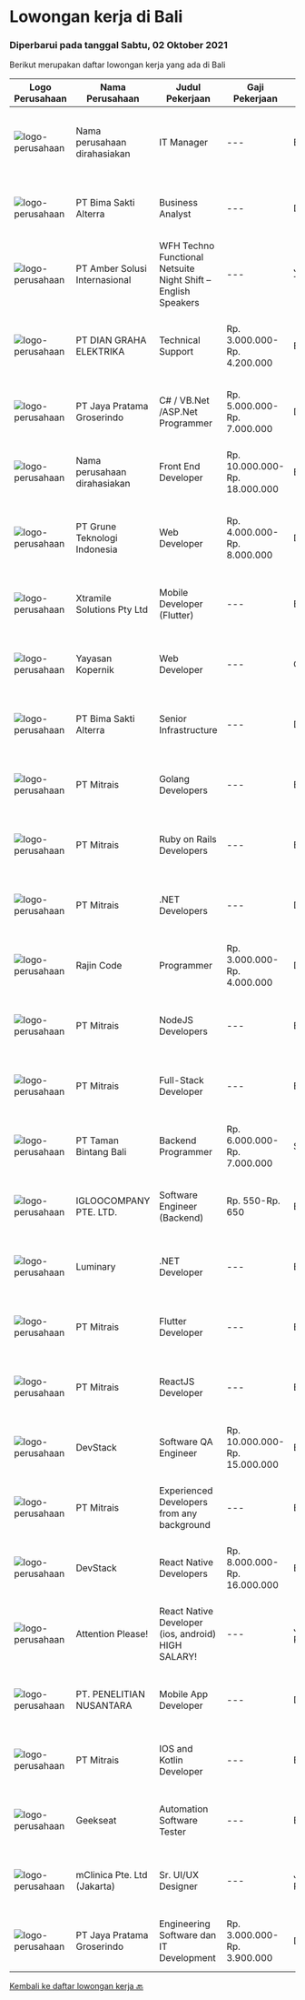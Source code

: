 
  # Lowongan kerja di Bali

  ### Diperbarui pada tanggal Sabtu, 02 Oktober 2021

  Berikut merupakan daftar lowongan kerja yang ada di Bali

  |Logo Perusahaan | Nama Perusahaan | Judul Pekerjaan | Gaji Pekerjaan | Lokasi | Deskripsi | Tanggal diunggah | Pranala |
  | -------------- | --------------- | --------------- | --------- | --------- | -------------- | ------- | ----------- |
  |![logo-perusahaan](https://us.123rf.com/450wm/pavelstasevich/pavelstasevich1811/pavelstasevich181101027/112815900-stock-vector-no-image-available-icon-flat-vector.jpg?ver=6)|Nama perusahaan dirahasiakan|IT Manager|---|Bali|Pendidikan minimal S1 segala jurusan Memiliki pengetahuan mengenai PHP dan bahasa pemrograman lainnya atau menguasai jaringan Gaji negotiable...|Jumat, 01 Oktober 2021|https://www.jobstreet.co.id/id/job/it-manager-3645203?token=0~f8f7da48-7847-4a08-9f27-d4d647215cb1&sectionRank=1&jobId=jobstreet-id-job-3645203|
|![logo-perusahaan](https://image-service-cdn.seek.com.au/3b449304b19b7a5909fe2d6166b69cb2e3dfc9ad/ee4dce1061f3f616224767ad58cb2fc751b8d2dc)|PT Bima Sakti Alterra|Business Analyst|---|Denpasar|Job Description Conducting research and analysis necessary to providing recommendations to the management  Supporting identification of improvement...|Kamis, 30 September 2021|https://www.jobstreet.co.id/id/job/business-analyst-3628781?token=0~f8f7da48-7847-4a08-9f27-d4d647215cb1&sectionRank=2&jobId=jobstreet-id-job-3628781|
|![logo-perusahaan](https://us.123rf.com/450wm/pavelstasevich/pavelstasevich1811/pavelstasevich181101027/112815900-stock-vector-no-image-available-icon-flat-vector.jpg?ver=6)|PT Amber Solusi Internasional|WFH Techno Functional Netsuite Night Shift – English Speakers|---|Jawa Timur|WFH IT Support Night Shift – English SpeakersDuties and Responsibilities:  Supporting the business in IT area (application and data) Update pricing...|Rabu, 29 September 2021|https://www.jobstreet.co.id/id/job/wfh-techno-functional-netsuite-night-shift-english-speakers-3643356?token=0~f8f7da48-7847-4a08-9f27-d4d647215cb1&sectionRank=3&jobId=jobstreet-id-job-3643356|
|![logo-perusahaan](https://image-service-cdn.seek.com.au/6724301a3d42a36c4b43d01afcb6475b391f135e/ee4dce1061f3f616224767ad58cb2fc751b8d2dc)|PT DIAN GRAHA ELEKTRIKA|Technical Support|Rp. 3.000.000-Rp. 4.200.000|Bali|Persyaratan: Usia 20 sampai 35 tahun Pendidikan minimal SMK Pengalaman bidang Fiber Optik minimal 1 tahun Memiliki kemampuan dan pemahaman Fiber Optik...|Rabu, 29 September 2021|https://www.jobstreet.co.id/id/job/technical-support-3643067?token=0~f8f7da48-7847-4a08-9f27-d4d647215cb1&sectionRank=4&jobId=jobstreet-id-job-3643067|
|![logo-perusahaan](https://image-service-cdn.seek.com.au/d30cdd42ce42d1f25e42a0cfe4b1cefd46b97989/ee4dce1061f3f616224767ad58cb2fc751b8d2dc)|PT Jaya Pratama Groserindo|C# / VB.Net /ASP.Net Programmer|Rp. 5.000.000-Rp. 7.000.000|Denpasar|Qualification :. Graduate from S1/D3 Informatika max 30 years old Having experience at least 1(one) years in same field Having experience on C# /...|Jumat, 01 Oktober 2021|https://www.jobstreet.co.id/id/job/c-vb-net-asp-net-programmer-3631021?token=0~f8f7da48-7847-4a08-9f27-d4d647215cb1&sectionRank=5&jobId=jobstreet-id-job-3631021|
|![logo-perusahaan](https://us.123rf.com/450wm/pavelstasevich/pavelstasevich1811/pavelstasevich181101027/112815900-stock-vector-no-image-available-icon-flat-vector.jpg?ver=6)|Nama perusahaan dirahasiakan|Front End Developer|Rp. 10.000.000-Rp. 18.000.000|Bali|Kandidat harus memiliki setidaknya Gelar Sarjana, Gelar Pasca Sarjana, Gelar Doktor di Teknik (Komputer/Telekomunikasi) atau setara. Setidaknya...|Jumat, 01 Oktober 2021|https://www.jobstreet.co.id/id/job/front-end-developer-3635076?token=0~f8f7da48-7847-4a08-9f27-d4d647215cb1&sectionRank=6&jobId=jobstreet-id-job-3635076|
|![logo-perusahaan](https://image-service-cdn.seek.com.au/bce4433421cbd6d3fbcd407460c54cc5d2693753/ee4dce1061f3f616224767ad58cb2fc751b8d2dc)|PT Grune Teknologi Indonesia|Web Developer|Rp. 4.000.000-Rp. 8.000.000|Denpasar|Job Descriptions: Write programming code, either from scratch or adapting from other source code to meet business requirements. Candidates can choose...|Jumat, 01 Oktober 2021|https://www.jobstreet.co.id/id/job/web-developer-3630995?token=0~f8f7da48-7847-4a08-9f27-d4d647215cb1&sectionRank=7&jobId=jobstreet-id-job-3630995|
|![logo-perusahaan](https://image-service-cdn.seek.com.au/886dbb766c5bd832cea6f1bb5b5374b094ca8917/ee4dce1061f3f616224767ad58cb2fc751b8d2dc)|Xtramile Solutions Pty Ltd|Mobile Developer (Flutter)|---|Bali|Innovative job opportunity offering a high salary package, attractive bonus remuneration and full remote working arrangement. This role will help...|Jumat, 01 Oktober 2021|https://www.jobstreet.co.id/id/job/mobile-developer-flutter-3635106?token=0~f8f7da48-7847-4a08-9f27-d4d647215cb1&sectionRank=8&jobId=jobstreet-id-job-3635106|
|![logo-perusahaan](https://image-service-cdn.seek.com.au/9617ddf1ece433ae3b27dc5c284e009a9f0a8c98/ee4dce1061f3f616224767ad58cb2fc751b8d2dc)|Yayasan Kopernik|Web Developer|---|Gianyar|Kopernik is an exciting, cutting-edge organization that finds what works by experimenting with potential solutions that address social and...|Kamis, 30 September 2021|https://www.jobstreet.co.id/id/job/web-developer-3644013?token=0~f8f7da48-7847-4a08-9f27-d4d647215cb1&sectionRank=9&jobId=jobstreet-id-job-3644013|
|![logo-perusahaan](https://image-service-cdn.seek.com.au/3b449304b19b7a5909fe2d6166b69cb2e3dfc9ad/ee4dce1061f3f616224767ad58cb2fc751b8d2dc)|PT Bima Sakti Alterra|Senior Infrastructure|---|Denpasar|Bekerja di environment TI multi user untuk mengelola aplikasi, database, server, server file, jaringan, penyimpanan data dan infrastruktur pendukung....|Kamis, 30 September 2021|https://www.jobstreet.co.id/id/job/senior-infrastructure-3628760?token=0~f8f7da48-7847-4a08-9f27-d4d647215cb1&sectionRank=10&jobId=jobstreet-id-job-3628760|
|![logo-perusahaan](https://image-service-cdn.seek.com.au/969b0c47f133a1e0155056a5d964c63953dd6304/ee4dce1061f3f616224767ad58cb2fc751b8d2dc)|PT Mitrais|Golang Developers|---|Bali|Build your Career with Mitrais!We're looking for experienced Golang Developers to be part of our team. What will you be doing? Liaising with...|Kamis, 30 September 2021|https://www.jobstreet.co.id/id/job/golang-developers-3628708?token=0~f8f7da48-7847-4a08-9f27-d4d647215cb1&sectionRank=11&jobId=jobstreet-id-job-3628708|
|![logo-perusahaan](https://image-service-cdn.seek.com.au/969b0c47f133a1e0155056a5d964c63953dd6304/ee4dce1061f3f616224767ad58cb2fc751b8d2dc)|PT Mitrais|Ruby on Rails Developers|---|Bali|Build your Career with Mitrais ! We're urgently looking for experienced Ruby On Rails  Developers to be part of our team for an immediate...|Kamis, 30 September 2021|https://www.jobstreet.co.id/id/job/ruby-on-rails-developers-3628712?token=0~f8f7da48-7847-4a08-9f27-d4d647215cb1&sectionRank=12&jobId=jobstreet-id-job-3628712|
|![logo-perusahaan](https://image-service-cdn.seek.com.au/969b0c47f133a1e0155056a5d964c63953dd6304/ee4dce1061f3f616224767ad58cb2fc751b8d2dc)|PT Mitrais|.NET Developers|---|Denpasar|Build your Career with Mitrais !  We're looking for experienced .NET Software Engineers to be part of our team.  What will you be doing ?  Coding high...|Kamis, 30 September 2021|https://www.jobstreet.co.id/id/job/net-developers-3628699?token=0~f8f7da48-7847-4a08-9f27-d4d647215cb1&sectionRank=13&jobId=jobstreet-id-job-3628699|
|![logo-perusahaan](https://us.123rf.com/450wm/pavelstasevich/pavelstasevich1811/pavelstasevich181101027/112815900-stock-vector-no-image-available-icon-flat-vector.jpg?ver=6)|Rajin Code|Programmer|Rp. 3.000.000-Rp. 4.000.000|Denpasar|Perusahaan bergerak pada bidang teknologi informasi yang bertujuan untuk mengembangkan aplikasi berbasis web.Kualifikasi: Bahasa pemrograman PHP....|Jumat, 01 Oktober 2021|https://www.jobstreet.co.id/id/job/programmer-3645272?token=0~f8f7da48-7847-4a08-9f27-d4d647215cb1&sectionRank=14&jobId=jobstreet-id-job-3645272|
|![logo-perusahaan](https://image-service-cdn.seek.com.au/969b0c47f133a1e0155056a5d964c63953dd6304/ee4dce1061f3f616224767ad58cb2fc751b8d2dc)|PT Mitrais|NodeJS Developers|---|Bali|Build your Career with Mitrais! We're urgently looking for experienced NodeJS Developers to be part of our team for an immediate start.Our client is a...|Kamis, 30 September 2021|https://www.jobstreet.co.id/id/job/nodejs-developers-3628701?token=0~f8f7da48-7847-4a08-9f27-d4d647215cb1&sectionRank=15&jobId=jobstreet-id-job-3628701|
|![logo-perusahaan](https://image-service-cdn.seek.com.au/969b0c47f133a1e0155056a5d964c63953dd6304/ee4dce1061f3f616224767ad58cb2fc751b8d2dc)|PT Mitrais|Full-Stack Developer|---|Bali|Build your Career with Mitrais!  We're looking for experienced Full-Stack Developers to be part of our team. What will you be doing? Coding high...|Kamis, 30 September 2021|https://www.jobstreet.co.id/id/job/full-stack-developer-3628711?token=0~f8f7da48-7847-4a08-9f27-d4d647215cb1&sectionRank=16&jobId=jobstreet-id-job-3628711|
|![logo-perusahaan](https://image-service-cdn.seek.com.au/ba7e6bb48a77464c232ec372703aa53398334404/ee4dce1061f3f616224767ad58cb2fc751b8d2dc)|PT Taman Bintang Bali|Backend Programmer|Rp. 6.000.000-Rp. 7.000.000|Seminyak|Requirements : Proven work experience as a Backend Developer for 2 years. Experience with NodeJS framework (Express, Nest, etc). Experience with web...|Rabu, 29 September 2021|https://www.jobstreet.co.id/id/job/backend-programmer-3642843?token=0~f8f7da48-7847-4a08-9f27-d4d647215cb1&sectionRank=17&jobId=jobstreet-id-job-3642843|
|![logo-perusahaan](https://image-service-cdn.seek.com.au/c5ae64cbbd3cc7cf0d28f2b7937a0f4838c481ef/ee4dce1061f3f616224767ad58cb2fc751b8d2dc)|IGLOOCOMPANY PTE. LTD.|Software Engineer (Backend)|Rp. 550-Rp. 650|Bali|Job purposeWe are currently looking for Software Engineer to work on our igloohome or iglooworks Software Product. As a Backend Software Engineer, you...|Kamis, 30 September 2021|https://www.jobstreet.co.id/id/job/software-engineer-backend-8825299/origin/sg?token=0~f8f7da48-7847-4a08-9f27-d4d647215cb1&sectionRank=18&jobId=jobstreet-sg-job-8825299|
|![logo-perusahaan](https://image-service-cdn.seek.com.au/47abe8d118bc38177e876d261761593ecb1fa56d/ee4dce1061f3f616224767ad58cb2fc751b8d2dc)|Luminary|.NET Developer|---|Badung|Luminary is committed to being the agency of choice for the brightest minds in digital.We have been certified a Great Place to Work for the last 6...|Kamis, 30 September 2021|https://www.jobstreet.co.id/id/job/net-developer-3643492?token=0~f8f7da48-7847-4a08-9f27-d4d647215cb1&sectionRank=19&jobId=jobstreet-id-job-3643492|
|![logo-perusahaan](https://image-service-cdn.seek.com.au/969b0c47f133a1e0155056a5d964c63953dd6304/ee4dce1061f3f616224767ad58cb2fc751b8d2dc)|PT Mitrais|Flutter Developer|---|Bali|Build your Career with Mitrais !  We're looking for experienced Flutter Developer to be part of our team. What will you be doing?  Liase with...|Kamis, 30 September 2021|https://www.jobstreet.co.id/id/job/flutter-developer-3628705?token=0~f8f7da48-7847-4a08-9f27-d4d647215cb1&sectionRank=20&jobId=jobstreet-id-job-3628705|
|![logo-perusahaan](https://image-service-cdn.seek.com.au/969b0c47f133a1e0155056a5d964c63953dd6304/ee4dce1061f3f616224767ad58cb2fc751b8d2dc)|PT Mitrais|ReactJS Developer|---|Bali|We're urgently looking for experienced ReactJS Developers to be part of our team for an immediate start.Our client is a consultancy focused company...|Kamis, 30 September 2021|https://www.jobstreet.co.id/id/job/reactjs-developer-3628710?token=0~f8f7da48-7847-4a08-9f27-d4d647215cb1&sectionRank=21&jobId=jobstreet-id-job-3628710|
|![logo-perusahaan](https://image-service-cdn.seek.com.au/074f2081cc42a722643e36313941760f758e7c3b/ee4dce1061f3f616224767ad58cb2fc751b8d2dc)|DevStack|Software QA Engineer|Rp. 10.000.000-Rp. 15.000.000|Bali|General requirement At least Bachelor degree from reputable university majoring in Computer Science or other IT major. Fluent in English -- written...|Rabu, 29 September 2021|https://www.jobstreet.co.id/id/job/software-qa-engineer-3632665?token=0~f8f7da48-7847-4a08-9f27-d4d647215cb1&sectionRank=22&jobId=jobstreet-id-job-3632665|
|![logo-perusahaan](https://image-service-cdn.seek.com.au/969b0c47f133a1e0155056a5d964c63953dd6304/ee4dce1061f3f616224767ad58cb2fc751b8d2dc)|PT Mitrais|Experienced Developers from any background|---|Bali|Build your Career with Mitrais !  We're looking for experienced Software Engineers from any background to be part of our team.  What will you...|Kamis, 30 September 2021|https://www.jobstreet.co.id/id/job/experienced-developers-from-any-background-3628706?token=0~f8f7da48-7847-4a08-9f27-d4d647215cb1&sectionRank=23&jobId=jobstreet-id-job-3628706|
|![logo-perusahaan](https://image-service-cdn.seek.com.au/074f2081cc42a722643e36313941760f758e7c3b/ee4dce1061f3f616224767ad58cb2fc751b8d2dc)|DevStack|React Native Developers|Rp. 8.000.000-Rp. 16.000.000|Bali|We are looking for exceptional and experienced React Native Developers to join our team in Bandung or Bali!  General requirement At least Bachelor...|Rabu, 29 September 2021|https://www.jobstreet.co.id/id/job/react-native-developers-3628549?token=0~f8f7da48-7847-4a08-9f27-d4d647215cb1&sectionRank=24&jobId=jobstreet-id-job-3628549|
|![logo-perusahaan](https://image-service-cdn.seek.com.au/978cfd1b2ac8a8b1bac0aa11650bb3f2383c8744/ee4dce1061f3f616224767ad58cb2fc751b8d2dc)|Attention Please!|React Native Developer (ios, android) HIGH SALARY!|---|Jakarta Raya|We are looking 1 SENIOR REACT NATIVE developer (iOS, android app)If you are the right candidate we are offering VERY COMPETITIVE PAYMENT! Sounds...|Jumat, 01 Oktober 2021|https://www.jobstreet.co.id/id/job/react-native-developer-ios-android-high-salary!-3635928?token=0~f8f7da48-7847-4a08-9f27-d4d647215cb1&sectionRank=25&jobId=jobstreet-id-job-3635928|
|![logo-perusahaan](https://image-service-cdn.seek.com.au/3255bd6f42b54980759cd3f3c8fc4926748c7eb2/ee4dce1061f3f616224767ad58cb2fc751b8d2dc)|PT. PENELITIAN NUSANTARA|Mobile App Developer|---|Denpasar|Responsibilities App coding, testing, debugging, documenting and monitoring; Interacting with different departments within the organization regarding...|Rabu, 29 September 2021|https://www.jobstreet.co.id/id/job/mobile-app-developer-3632568?token=0~f8f7da48-7847-4a08-9f27-d4d647215cb1&sectionRank=26&jobId=jobstreet-id-job-3632568|
|![logo-perusahaan](https://image-service-cdn.seek.com.au/969b0c47f133a1e0155056a5d964c63953dd6304/ee4dce1061f3f616224767ad58cb2fc751b8d2dc)|PT Mitrais|IOS and Kotlin Developer|---|Bali|Build your Career with Mitrais !  We're looking for experienced iOS and Kotlin Developer to be part of our team. What will you be doing?  Liase with...|Kamis, 30 September 2021|https://www.jobstreet.co.id/id/job/ios-and-kotlin-developer-3628703?token=0~f8f7da48-7847-4a08-9f27-d4d647215cb1&sectionRank=27&jobId=jobstreet-id-job-3628703|
|![logo-perusahaan](https://image-service-cdn.seek.com.au/a94166d692fda70a364e9d5191d7ced8a65f1597/ee4dce1061f3f616224767ad58cb2fc751b8d2dc)|Geekseat|Automation Software Tester|---|Badung|We’re looking for an Outstanding Automation Software Tester to join our Awesome Engineering Team at Bali or Bandung.As an Automation Software Tester...|Rabu, 29 September 2021|https://www.jobstreet.co.id/id/job/automation-software-tester-3628540?token=0~f8f7da48-7847-4a08-9f27-d4d647215cb1&sectionRank=28&jobId=jobstreet-id-job-3628540|
|![logo-perusahaan](https://image-service-cdn.seek.com.au/7665bb5bd589f085f653b36d2f3cbccaf93e5953/ee4dce1061f3f616224767ad58cb2fc751b8d2dc)|mClinica Pte. Ltd (Jakarta)|Sr. UI/UX Designer|---|Jakarta Raya|mClinica is hiring for a Sr. UI/UX Designer to support our growth regionally and globally. We are looking for a highly ambitious, dynamic individual...|Rabu, 29 September 2021|https://www.jobstreet.co.id/id/job/sr-ui-ux-designer-3627569?token=0~f8f7da48-7847-4a08-9f27-d4d647215cb1&sectionRank=29&jobId=jobstreet-id-job-3627569|
|![logo-perusahaan](https://image-service-cdn.seek.com.au/d30cdd42ce42d1f25e42a0cfe4b1cefd46b97989/ee4dce1061f3f616224767ad58cb2fc751b8d2dc)|PT Jaya Pratama Groserindo|Engineering Software dan IT Development|Rp. 3.000.000-Rp. 3.900.000|Denpasar|Kualifikasi :   Lulusan Sarjana Komputer Science / Information Technology (IT ) Minimum IPK 3,00 Usia 20 - 30 tahun  Menguasai C#, ASP.Net , Visual...|Selasa, 28 September 2021|https://www.jobstreet.co.id/id/job/engineering-software-dan-it-development-3642073?token=0~f8f7da48-7847-4a08-9f27-d4d647215cb1&sectionRank=30&jobId=jobstreet-id-job-3642073|


  [Kembali ke daftar lowongan kerja 🔙](../README.md#daftar-lowongan-kerja)
  